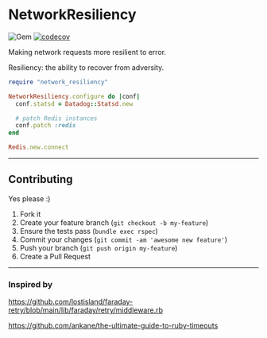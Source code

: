 NetworkResiliency
======
![Gem](https://img.shields.io/gem/dt/network_resiliency?style=plastic)
[![codecov](https://codecov.io/gh/dpep/network_resiliency_rb/branch/main/graph/badge.svg)](https://codecov.io/gh/dpep/network_resiliency_rb)

Making network requests more resilient to error.

Resiliency: the ability to recover from adversity.


```ruby
require "network_resiliency"

NetworkResiliency.configure do |conf|
  conf.statsd = Datadog::Statsd.new

  # patch Redis instances
  conf.patch :redis
end

Redis.new.connect
```


----
## Contributing

Yes please  :)

1. Fork it
1. Create your feature branch (`git checkout -b my-feature`)
1. Ensure the tests pass (`bundle exec rspec`)
1. Commit your changes (`git commit -am 'awesome new feature'`)
1. Push your branch (`git push origin my-feature`)
1. Create a Pull Request



----
### Inspired by

https://github.com/lostisland/faraday-retry/blob/main/lib/faraday/retry/middleware.rb

https://github.com/ankane/the-ultimate-guide-to-ruby-timeouts
